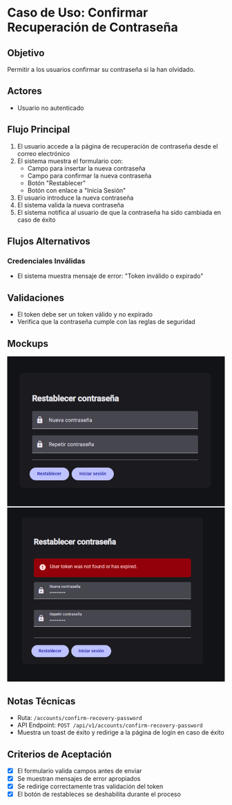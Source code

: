 # Caso de Uso: Confirmar Recuperación de Contraseña

## Objetivo

Permitir a los usuarios confirmar su contraseña si la han olvidado.

## Actores

- Usuario no autenticado

## Flujo Principal

1. El usuario accede a la página de recuperación de contraseña desde el correo electrónico
2. El sistema muestra el formulario con:
   - Campo para insertar la nueva contraseña
   - Campo para confirmar la nueva contraseña
   - Botón "Restablecer"
   - Botón con enlace a "Inicia Sesión"
3. El usuario introduce la nueva contraseña
4. El sistema valida la nueva contraseña
5. El sistema notifica al usuario de que la contraseña ha sido cambiada en caso de éxito

## Flujos Alternativos

### Credenciales Inválidas

- El sistema muestra mensaje de error: "Token inválido o expirado"

## Validaciones

- El token debe ser un token válido y no expirado
- Verifica que la contraseña cumple con las reglas de seguridad

## Mockups

![Form login](../assets/confirm-recovery-password-form.png)
![Form login](../assets/confirm-recovery-password-invalid.png)

## Notas Técnicas

- Ruta: `/accounts/confirm-recovery-password`
- API Endpoint: `POST /api/v1/accounts/confirm-recovery-password`
- Muestra un toast de éxito y redirige a la página de login en caso de éxito

## Criterios de Aceptación

- [x] El formulario valida campos antes de enviar
- [x] Se muestran mensajes de error apropiados
- [x] Se redirige correctamente tras validación del token
- [x] El botón de restableces se deshabilita durante el proceso
